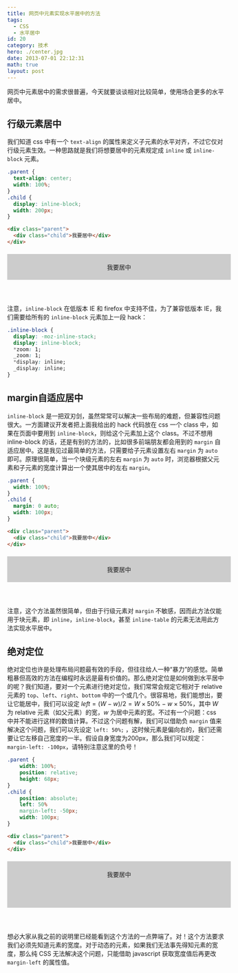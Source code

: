 ```yaml
---
title: 网页中元素实现水平居中的方法
tags:
  - CSS
  - 水平居中
id: 20
category: 技术
hero: ./center.jpg
date: 2013-07-01 22:12:31
math: true
layout: post
---
```


网页中元素居中的需求很普遍，今天就要谈谈相对比较简单，使用场合更多的水平居中。

## 行级元素居中

我们知道 css 中有一个 `text-align` 的属性来定义子元素的水平对齐，不过它仅对行级元素生效。一种思路就是我们将想要居中的元素规定成 `inline` 或 `inline-block` 元素。

```css
.parent {
  text-align: center;
  width: 100%;
}
.child {
  display: inline-block;
  width: 200px;
}
```

```html
<div class="parent">
  <div class="child">我要居中</div>
</div>
```

<div class="parent" style="text-align: center"><div class="child" style="display: inline-block;">我要居中</div></div>

注意，`inline-block` 在低版本 IE 和 firefox 中支持不佳，为了兼容低版本 IE，我们需要给所有的 `inline-block` 元素加上一段 hack：

```css
.inline-block {
  display: -moz-inline-stack;
  display: inline-block;
  *zoom: 1;
  _zoom: 1;
  *display: inline;
  _display: inline;
}
```

## margin自适应居中

`inline-block` 是一把双刃剑，虽然常常可以解决一些布局的难题，但兼容性问题很大。一方面建议开发者把上面我给出的 hack 代码放在 css 一个 class 中，如果在页面中要用到 `inline-block`，则给这个元素加上这个 class。不过不想用 inline-block 的话，还是有别的方法的，比如很多前端朋友都会用到的 `margin` 自适应居中。这是我见过最简单的方法，只需要给子元素设置左右 `margin` 为 `auto` 即可。原理很简单，当一个块级元素的左右 `margin` 为 `auto` 时，浏览器根据父元素和子元素的宽度计算出一个使其居中的左右 `margin`。

```css
.parent {
  width: 100%;
}
.child {
  margin: 0 auto;
  width: 100px;
}
```

```html
<div class="parent">
  <div class="child">我要居中</div>
</div>
```

<div class="parent" style="width: 100%;"><div class="child" style="margin: 0 auto; width: 100px;">我要居中</div></div>

注意，这个方法虽然很简单，但由于行级元素对 `margin` 不敏感，因而此方法仅能用于块元素，即 `inline`，`inline-block`，甚至 `inline-table` 的元素无法用此方法实现水平居中。

## 绝对定位

绝对定位也许是处理布局问题最有效的手段，但往往给人一种“暴力”的感觉。简单粗暴但高效的方法在编程时永远是最有价值的。那么绝对定位是如何做到水平居中的呢？我们知道，要对一个元素进行绝对定位，我们常常会规定它相对于 relative 元素的 `top`、`left`、`right`、`bottom` 中的一个或几个。很容易地，我们能想出，要让它能居中，我们可以设定 $left = (W - w) / 2 = W \times 50\% - w \times 50\%$，其中 $W$ 为 relative 元素（如父元素）的宽，$w$ 为居中元素的宽。不过有一个问题：css 中并不能进行这样的数值计算。不过这个问题有解，我们可以借助负 `margin` 值来解决这个问题，我们可以先设定 `left: 50%;` ，这时候元素是偏向右的，我们还需要让它左移自己宽度的一半。假设自身宽度为200px，那么我们可以规定：`margin-left: -100px`，请特别注意这里的负号！

```css
.parent {
    width: 100%;
    position: relative;
    height: 68px;
}
.child {
    position: absolute;
    left: 50%
    margin-left: -50px;
    width: 100px;
}
```

```html
<div class="parent">
  <div class="child">我要居中</div>
</div>
```

<div class="parent" style="height: 68px; position: relative;"><div class="child" style="width: 100px; position: absolute; left: 50%; margin-left: -50px;">我要居中</div></div>

想必大家从我之前的说明里已经能看到这个方法的一点弊端了。对！这个方法要求我们必须先知道元素的宽度。对于动态的元素，如果我们无法事先得知元素的宽度，那么纯 CSS 无法解决这个问题，只能借助 javascript 获取宽度值后再更改 `margin-left` 的属性值。

<style>
.parent {
    width: 100%;
    max-width: 480px;
    margin: 20px auto 56px;
    background: #ccc;
    padding: 20px;
}
.child {
    text-align: center;
}
</style>
